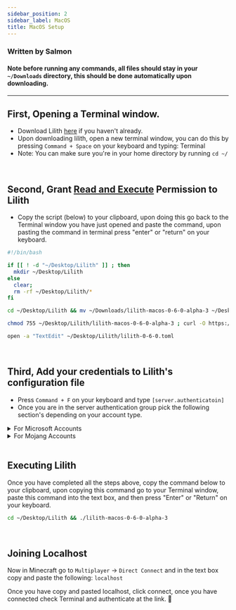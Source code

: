 ```yaml
---
sidebar_position: 2
sidebar_label: MacOS
title: MacOS Setup
---
```

<!--- Contributors: --->
<!--- Sam (https://github.com/Scherso) for creating the majority of this beautiful guide --->
<!--- FireStorm (FireStorm#1000) for minor formatting adjustments and changes --->
<!--- Anyone is free to use any part of this guide for their own usage with the stipulation all contributors above must be credited --->

<h3>

Written by Salmon 

</h3>

<h4>

Note before running any commands, all files should stay in your `~/Downloads` directory, this should be done automatically upon downloading. 

</h4>

---
           
## First, Opening a Terminal window.

- Download Lilith [here][lilithdownload] if you haven't already.
- Upon downloading lilith, open a new terminal window, you can do this by pressing `Command + Space` on your keyboard and typing: Terminal
- Note: You can make sure you're in your home directory by running `cd ~/`

<br />

## Second, Grant [Read and Execute][chmod] Permission to Lilith 

- Copy the script (below) to your clipboard, upon doing this go back to the Terminal window you have just opened and paste the command, upon pasting the command in terminal press "enter" or "return" on your keyboard. 

```bash
#!/bin/bash

if [[ ! -d "~/Desktop/Lilith" ]] ; then
  mkdir ~/Desktop/Lilith
else
  clear;
  rm -rf ~/Desktop/Lilith/*
fi

cd ~/Desktop/Lilith && mv ~/Downloads/lilith-macos-0-6-0-alpha-3 ~/Desktop/Lilith ;

chmod 755 ~/Desktop/Lilith/lilith-macos-0-6-0-alpha-3 ; curl -O https://api.lilithmod.xyz/assets/lilith-0-6-0.toml --output-dir ~/Desktop/Lilith

open -a "TextEdit" ~/Desktop/Lilith/lilith-0-6-0.toml
```

<br />

## Third, Add your credentials to Lilith's configuration file

- Press `Command + F` on your keyboard and type `[server.authenticatoin]` 
- Once you are in the server authentication group pick the following section's depending on your account type. 

<details>
  <summary>
       For Microsoft Accounts</summary>

  1. **You will see** `ExampleMicrosoftAccount = ['microsoft.account.email@example.com', '', 'microsoft']`
  2. **Replace** `ExampleMicrosoftAccount` **with your Minecraft Account Username, also known as your In Game Name.** 
  3. **Replace** `microsoft.account.email@example.com` **with your email address associated with your Microsoft Account.**
  
     **Note: do NOT replace** `microsoft` **or the blank field** `''` **with any other text.**
  
</details>

<details>
  <summary>
       For Mojang Accounts</summary>

  1. **You will see** `ExampleMojangAccount = ['mojang.account.email@example.com', 'password goes here!']`
  2. **Replace** `ExampleMojangAccount` **with your Minecraft Account Username, also known as your In Game Name.** 
  3. **Replace** `mojang.account.email@example.com` **with your email address associated with your Mojang Account.**
  4. **Replace** `password goes here!` **with the password you use to log into your Mojang Account.**
  
</details>

<br />

## Executing Lilith 

Once you have completed all the steps above, copy the command below to your clipboard, 
upon copying this command go to your Terminal window, paste this command into the text box, 
and then press "Enter" or "Return" on your keyboard. 

```bash
cd ~/Desktop/Lilith && ./lilith-macos-0-6-0-alpha-3
```

<br />

## Joining Localhost

Now in Minecraft go to `Multiplayer` -> `Direct Connect` and in the text box copy and paste the following: `localhost`

Once you have copy and pasted localhost, click connect, once you have connected check Terminal and authenticate at the link. :tada:

[lilithdownload]: https://github.com/GhqstMC/LilithReleases/releases/download/0.6.0-alpha.3/lilith-macos-0-6-0-alpha-3
[chmod]: https://en.wikipedia.org/wiki/Chmod